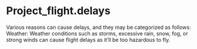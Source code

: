 # Project_flight.delays
Various reasons can cause delays, and they may be categorized as follows:  Weather: Weather conditions such as storms, excessive rain, snow, fog, or strong winds can cause flight delays as it’ll be too hazardous to fly.  
